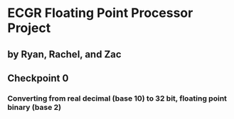 # ECGR Floating Point Processor Project
## by Ryan, Rachel, and Zac

## Checkpoint 0
### Converting from real decimal (base 10) to 32 bit, floating point binary (base 2)

